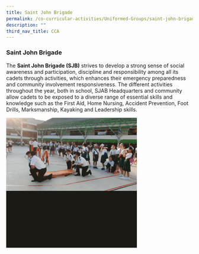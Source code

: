 ```yaml
---
title: Saint John Brigade
permalink: /co-curricular-activities/Uniformed-Groups/saint-john-brigade/
description: ""
third_nav_title: CCA
---
```


### Saint John Brigade

The **Saint John Brigade (SJB)** strives to develop a strong sense of social awareness and participation, discipline and responsibility among all its cadets through activities, which enhances their emergency preparedness and community involvement responsiveness. The different activities throughout the year, both in school, SJAB Headquarters and community allow cadets to be exposed to a diverse range of essential skills and knowledge such as the First Aid, Home Nursing, Accident Prevention, Foot Drills, Marksmanship, Kayaking and Leadership skills.

<img src="/images/sjb.gif" 
     style="width:70%">